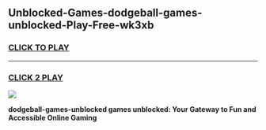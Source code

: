 
## Unblocked-Games-dodgeball-games-unblocked-Play-Free-wk3xb
<h3>
<a href="https://premium76.site?title=dodgeball-games-unblocked&ref=17A">CLICK TO PLAY</a></h3>
<hr>

<h3>
<a href="https://premium76.site?title=dodgeball-games-unblocked&ref=17A">CLICK 2 PLAY</a>
  
</h3>

<a href="https://premium76.site?title=dodgeball-games-unblocked&ref=17A"><img src="https://clearcache.store/games.png"></a>


**dodgeball-games-unblocked games unblocked: Your Gateway to Fun and Accessible Online Gaming**
